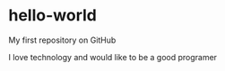 # hello-world

My first repository on GitHub

I love technology and would like to be a good programer
